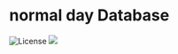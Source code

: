 # normal day Database
![License](https://img.shields.io/github/license/Infragion/normal-day)
<a href="twitter.com/Infragion"><img src="https://img.shields.io/twitter/follow/Infragion"></a>

